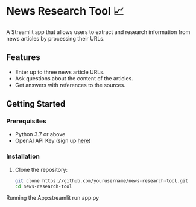 # News Research Tool 📈

A Streamlit app that allows users to extract and research information from news articles by processing their URLs. 

## Features

- Enter up to three news article URLs.
- Ask questions about the content of the articles.
- Get answers with references to the sources.

## Getting Started

### Prerequisites

- Python 3.7 or above
- OpenAI API Key (sign up [here](https://platform.openai.com/overview))

### Installation

1. Clone the repository:
   ```bash
   git clone https://github.com/yourusername/news-research-tool.git
   cd news-research-tool
Running the App:streamlit run app.py
